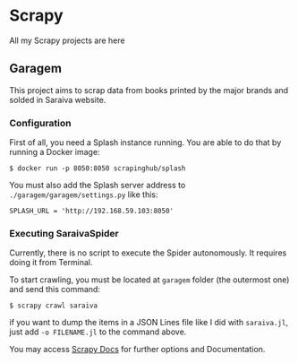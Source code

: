 # Scrapy
All my Scrapy projects are here

## Garagem

This project aims to scrap data from books printed by the major brands and solded in Saraiva website.

### Configuration
First of all, you need a Splash instance running. You are able to do that by running a Docker image:

`$ docker run -p 8050:8050 scrapinghub/splash`

You must also add the Splash server address to `./garagem/garagem/settings.py` like this:

`SPLASH_URL = 'http://192.168.59.103:8050'`

### Executing SaraivaSpider
Currently, there is no script to execute the Spider autonomously. It requires doing it from Terminal.

To start crawling, you must be located at `garagem` folder (the outermost one) and send this command:

`$ scrapy crawl saraiva`

if you want to dump the items in a JSON Lines file like I did with `saraiva.jl`, just add `-o FILENAME.jl` to the command above.

You may access [Scrapy Docs](https://docs.scrapy.org/en/latest/index.html) for further options and Documentation.
